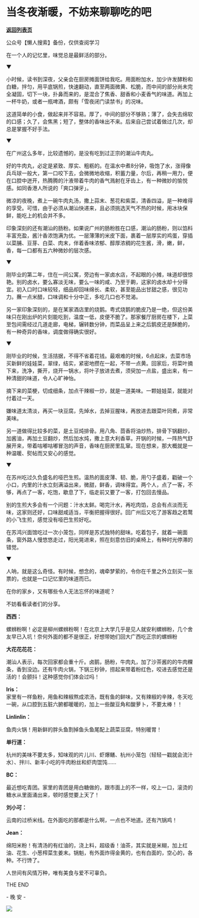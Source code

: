 # 当冬夜渐暖，不妨来聊聊吃的吧

[**返回列表页**](/gzh/L先生说)

公众号【懒人搜索】备份，仅供查阅学习

  

在一个人的记忆里，味觉总是最鲜活的部分。  

  

▼

  

小时候，读书到深夜，父亲会在厨房摊面饼给我吃。用面粉加水，加少许发酵粉和白糖，拌匀，用平底锅煎，快速翻动，直至两面微黄、松脆，而中间的部分尚未完全凝固，切下一块，扑鼻而来的，是混合了焦香、甜香和小麦香气的味道。再加上一杯牛奶，或者一瓶啤酒，颇有「雪夜闭门读禁书」的况味。

  

这道简单的小食，做起来并不容易。厚了，中间的部分不够熟；薄了，会失去绵软的口感；久了，会焦黑；短了，整体的香味出不来。后来自己尝试着做过几次，却总是掌握不好手法。

  

▼

  

在广州这么多年，比较遗憾的，是没有吃到过正宗的潮汕牛肉丸。

  

好的牛肉丸，必定是紧致、厚实、粗粝的。在温水中煮8分钟，吸饱了水，涨得像兵乓球一般大，第一口咬下去，会微微地收缩，积蓄力量，尔后，再稍一用力，便在口腔中迸开，热腾腾的汁液带着牛肉的香气溅射在牙齿上，有一种微妙的愉悦感。如同香港人所说的「爽口弹牙」。

  

微凉的夜晚，煮上一碗牛肉丸汤，撒上蒜末、葱花和紫菜，清香四溢，是一种难得的享受。可惜，由于必须从潮汕快递来，且必须挑选天气不热的时候，用冰块保鲜，能吃上的机会并不多。

  

印象深刻的还有潮汕的肠粉。如果说广州的肠粉胜在口感，潮汕的肠粉，则以馅料丰富充盈，酱汁香浓饱满为优。一层薄薄的米皮下面，裹着一层厚实的鸡蛋，穿插以菜脯、豆芽、白菜、肉末，伴着香味浓郁、醇厚浓稠的花生酱，滑，嫩，鲜，香，每一口都有五六种微妙的层次感。

  

▼

  

刚毕业的第二年，住在一间公寓，旁边有一家卤水店，不起眼的小摊，味道却很惊艳。别的卤水，要么寡淡无味，要么一味的咸、乃至于齁，这家的卤水却十分得宜。初入口时口味较轻，细品却回味绵长、柔软，甚至能品出甘甜之感，很见功力。蘸一点米醋，口味调和十分中正，多吃几口也不觉渴。

  

另一家印象深刻的，是在某家酒店里的烧鹅。粤式烧鹅的脆皮乃是一绝，但这份美味只在刚出炉的片刻能吃到，温度一低，皮便不脆了。那家餐厅厨房在楼下，上菜至包间需经过几道走廊，电梯，辗转数分钟，而菜品呈上来之后鹅皮还是酥脆的，有一种奇异的香味，调度做得确实很好。

  

▼

  

刚毕业的时候，生活拮据，不得不省着花钱。最艰难的时候，6点起床，去菜市场买新鲜的娃娃菜，翠绿，结实，紧密地攒在一起，不带一点黄。回家后，将菜叶摘下来，洗净，撕开，烧开一锅水，将叶子放进去煮，须臾加一点盐，盛出来，有一种清甜的味道，令人心旷神怡。

  

摘下来的菜梗，切成细条，加点干辣椒一炒，就是一道美味。一颗娃娃菜，就能对付着过一天。

  

嫌味道太清淡，再买一块豆腐，先焯水，去掉豆腥味，再放进去跟菜叶同煮，非常美味。

  

另一道做得比较多的菜，是土豆炖排骨。用八角、茴香将油炒热，排骨下锅翻炒，加酱油，再加土豆翻炒，然后加水炖，撒上意大利香草。开锅的时候，一阵热气舒展开来，带着咕嘟咕嘟冒泡的声音，香味在厨房里乱窜。现在想来，那大概就是一种温暖、熨帖而又安心的感觉。

  

▼

  

在苏州吃过久负盛名的哑巴生煎。温热的面皮薄、韧、脆，用勺子盛着，戳破一个小口，内里的汁水立刻满溢出来，微甜，鲜香，调味得宜。两个人，点了一客，不够，再点了一客，吃饱，歇息了下，临走前又要了一客，打包回去慢品。

  

别的生煎大多会有一个问题：汁水太鲜。喝完汁水，再吃肉馅，总会有点淡而无味，这家则还好，口味甜咸适当，平衡把握得很好。回广州后又吃了游客趋之若鹜的小飞生煎，感觉没有哑巴生煎好吃。

  

在苏鸿兴面馆吃过一次小笼包，同样是苏式独特的甜味。吃着包子，就着一碗面条，窗外路人慢悠悠走过，阳光晃进来，照在刻意仿旧的桌椅上，有种时光停滞的错觉。

  

▼

  

人呐，就是这么奇怪。有时候，想念的，魂牵梦萦的，令你在千里之外立刻买一张票的，也就是一口记忆里的味道而已。

  

在你的家乡，又有哪些令人无法忘怀的味道呢？

  

不妨看看读者们的分享。

  

  

**西西：**  

螺蛳粉啊！必定是柳州螺蛳粉啊！在北京上大学几乎是见人就安利螺蛳粉，几个舍友早已入坑！奈何外面的都不是很正，好想带她们回大广西吃正宗的螺蛳粉

  

**大花花花花：**  

潮汕人表示，每次回家都会重十斤。卤鹅，肠粉，牛肉丸，加了沙茶酱的的牛肉粿条，香到没边。还有牛肉火锅，下锅三秒钟，捞起来带着粉红色，咬进去感觉还是活的！会颤抖！这种感觉你们体会过吗！

  

**Iris：**  
家里有一样鱼粉，用鱼和辣椒熬成浓汤，既有鱼的鲜味，又有辣椒的辛辣，冬天吃一碗，从口腔到五脏六腑都暖暖的，加上一些酸豆角和酸萝卜，不要太棒！！

  

**Linlinlin：**

鱼肉火锅！用新鲜的胖头鱼割掉鱼头鱼尾配上蔬菜豆腐，特别暖胃！

  

**单行道：**  

杭州的美味不要太多，知味观的片儿川、虾爆鳝、杭州小笼包（轻轻一戳就会流汁水）、拌川、新丰小吃的牛肉粉丝和虾肉馄饨……

  

**BC：**

最近想吃青团。家里的青团是用白糖做的，跟市面上的不一样，咬上一口，滚烫的糖水从里面涌出来，顿时感觉要上天了！

  

**刘小可：**

云南的过桥米线。在外面吃的那都是什么啊，一点也不地道。还有汽锅鸡！

  

**Jean：**

绵阳米粉！有清汤的有红油的，浇上料，超级香！油茶，其实就是米糊，加上红油、花生、小葱榨菜生姜末。锅魁，有外面炸得金黄的，也有白面的，空心的，各种。不行馋了。

  

  

人世间有风情万种，唯有美食与爱不可辜负。

  

  

THE END

\- 晚 安 -

  

![](http://mmbiz.qpic.cn/mmbiz_png/yWXmuSFeCk3ibIxf01XssUApp8GmQWOo2eL8HiapFmiayPyXvU7icPB6EegvswwichGE18zTeqbky8CKF8angto3Wgg/0?wx_fmt=gif)

  

